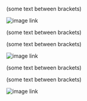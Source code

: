 (some text between brackets)

![image link](<./image/cat1.png>)

(some text between brackets)

(some text between brackets)

![image link](<./image/cat(1).png>)

(some text between brackets)

(some text between brackets)

![image link](<./image/cat(1).png>)
